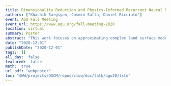 ```yaml
---
title: Dimensionality Reduction and Physics-Informed Recurrent Neural Networks for Climate Land Models
authors: ["Khachik Sargsyan, Cosmin Safta, Daniel Ricciuto"]
event: AGU Fall Meeting
event_url: https://www.agu.org/fall-meeting-2020
location: virtual
summary: Poster
abstract: "This work focuses on approximating complex land surface models. Such approximations, or surrogates, are necessary for compute-intensive tasks, such as uncertainty quantification or model calibration. The primary model of interest is the land component of the Energy Exascale Earth System Model (E3SM).<br><br>Using an ensemble of model training simulations, the development of a model surrogate is cast as a supervised machine learning (ML) problem. For expensive models with a large number of input parameters, the critical challenge is to create high-fidelity spatio-temporal surrogates with as few model training evaluations as possible. We rely on Karhunen-Loeve expansions to account for spatial correlations of model outputs, while the temporal evolution is best approximated with long-short term memory (LSTM) recurrent neural network. Besides, considering the already known interactions between input processes and output quantities of interest (QoIs), we develop a special LSTM architecture with predefined connections between these QoIs. Such physics-informed architecture with reduced spatial dimensionality is shown to outperform, both in accuracy and efficiency, vanilla LSTM implementations and cell-based independent surrogates. We then employ the resulting spatio-temporal surrogate to extract parameter sensitivity indices, as well as to perform model calibration given global observational data on select QoIs."
date: "2020-12-01"
publishDate: "2020-12-01"
tags:  []
all_day:  false
featured:  false
math:  true
url_pdf: "webposter"
loc: "$WW/projects/OSCM/repos/cluq/doc/talk/agu20/lstm"
---
```

